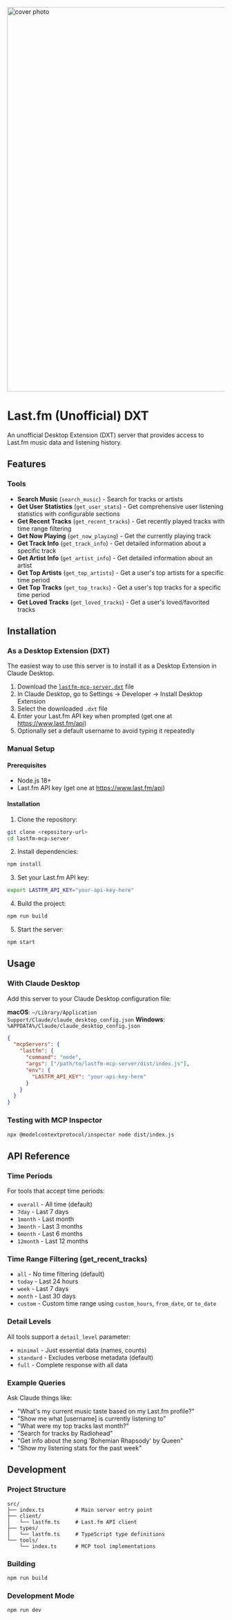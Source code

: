 
<img width="1578" height="888" alt="cover photo" src="https://github.com/user-attachments/assets/df983dd4-8e43-424d-8655-6ab08a2b3304" />

# Last.fm (Unofficial) DXT

An unofficial Desktop Extension (DXT) server that provides access to Last.fm music data and listening history.

## Features

### Tools
- **Search Music** (`search_music`) - Search for tracks or artists
- **Get User Statistics** (`get_user_stats`) - Get comprehensive user listening statistics with configurable sections
- **Get Recent Tracks** (`get_recent_tracks`) - Get recently played tracks with time range filtering
- **Get Now Playing** (`get_now_playing`) - Get the currently playing track
- **Get Track Info** (`get_track_info`) - Get detailed information about a specific track
- **Get Artist Info** (`get_artist_info`) - Get detailed information about an artist
- **Get Top Artists** (`get_top_artists`) - Get a user's top artists for a specific time period
- **Get Top Tracks** (`get_top_tracks`) - Get a user's top tracks for a specific time period
- **Get Loved Tracks** (`get_loved_tracks`) - Get a user's loved/favorited tracks

## Installation

### As a Desktop Extension (DXT)

The easiest way to use this server is to install it as a Desktop Extension in Claude Desktop.

1. Download the [`lastfm-mcp-server.dxt`](https://github.com/jerryhong1/lastfm-mcp-server/raw/main/lastfm-mcp-server.dxt) file
2. In Claude Desktop, go to Settings → Developer → Install Desktop Extension
3. Select the downloaded `.dxt` file
4. Enter your Last.fm API key when prompted (get one at https://www.last.fm/api)
5. Optionally set a default username to avoid typing it repeatedly

### Manual Setup

#### Prerequisites
- Node.js 18+ 
- Last.fm API key (get one at https://www.last.fm/api)

#### Installation

1. Clone the repository:
```bash
git clone <repository-url>
cd lastfm-mcp-server
```

2. Install dependencies:
```bash
npm install
```

3. Set your Last.fm API key:
```bash
export LASTFM_API_KEY="your-api-key-here"
```

4. Build the project:
```bash
npm run build
```

5. Start the server:
```bash
npm start
```

## Usage

### With Claude Desktop

Add this server to your Claude Desktop configuration file:

**macOS**: `~/Library/Application Support/Claude/claude_desktop_config.json`
**Windows**: `%APPDATA%/Claude/claude_desktop_config.json`

```json
{
  "mcpServers": {
    "lastfm": {
      "command": "node",
      "args": ["/path/to/lastfm-mcp-server/dist/index.js"],
      "env": {
        "LASTFM_API_KEY": "your-api-key-here"
      }
    }
  }
}
```

### Testing with MCP Inspector

```bash
npx @modelcontextprotocol/inspector node dist/index.js
```

## API Reference

### Time Periods
For tools that accept time periods:
- `overall` - All time (default)
- `7day` - Last 7 days
- `1month` - Last month
- `3month` - Last 3 months  
- `6month` - Last 6 months
- `12month` - Last 12 months

### Time Range Filtering (get_recent_tracks)
- `all` - No time filtering (default)
- `today` - Last 24 hours
- `week` - Last 7 days
- `month` - Last 30 days
- `custom` - Custom time range using `custom_hours`, `from_date`, or `to_date`

### Detail Levels
All tools support a `detail_level` parameter:
- `minimal` - Just essential data (names, counts)
- `standard` - Excludes verbose metadata (default)
- `full` - Complete response with all data

### Example Queries

Ask Claude things like:
- "What's my current music taste based on my Last.fm profile?"
- "Show me what [username] is currently listening to"
- "What were my top tracks last month?"
- "Search for tracks by Radiohead"
- "Get info about the song 'Bohemian Rhapsody' by Queen"
- "Show my listening stats for the past week"

## Development

### Project Structure
```
src/
├── index.ts          # Main server entry point
├── client/
│   └── lastfm.ts     # Last.fm API client
├── types/
│   └── lastfm.ts     # TypeScript type definitions
└── tools/
    └── index.ts      # MCP tool implementations
```

### Building
```bash
npm run build
```

### Development Mode
```bash
npm run dev
```

